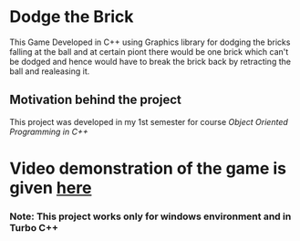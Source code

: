# Dodge the Brick

This Game Developed in C++ using Graphics library for dodging the bricks falling at the ball and at certain piont there would be one brick which can't be dodged and hence would have to break the brick back by retracting the ball and realeasing it.
 
## Motivation behind the project
This project was developed in my 1st semester for course *Object Oriented Programming in C++*

# Video demonstration of the game is given [here](https://youtu.be/e8A1R35jiLQ)

### Note: This project works only for windows environment and in Turbo C++
 
